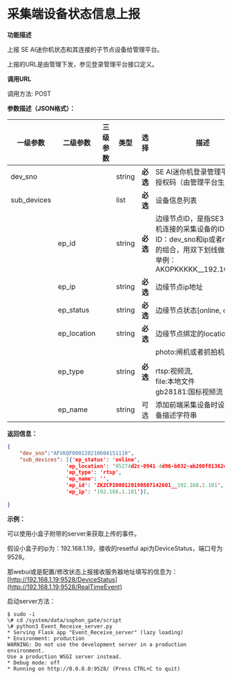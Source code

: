 # 采集端设备状态信息上报

**功能描述**

上报 SE AI迷你机状态和其连接的子节点设备给管理平台。

上报的URL是由管理下发，参见登录管理平台接口定义。

**调用URL**

调用方法: POST

**参数描述（JSON格式）：**

| 一级参数         | **二级参数**   | **三级参数** | **类型** | **选择** | **描述**                                                     |   举例                            |
| ---------------- | -------------- | ------------ | -------- | -------- | ------------------------------------------------------------ | ------------------------------------------------------------ |
| dev_sno          |                |              | string   | **必选** | SE AI迷你机登录管理平台用的授权码（由管理平台生成）         | "ZKZCPI000120190807142601"                                   |
| sub_devices      |                |              | list     | **必选** | 设备信息列表                                                 |                                                              |
|                  | ep_id          |              | string   | **必选** | 边缘节点ID，是指SE3 AI迷你机连接的采集设备的ID。<br /> ID：dev_sno和ip或者rtsp码流的组合，用双下划线做连接。举例：AKOPKKKKK__192.168.1.25 | 'ZKZCPI000120190807142601__192.168.1.101'                    |
|                  | ep_ip          |              | string   | **必选** | 边缘节点ip地址                                               | '192.168.1.101'                                              |
|                  | ep_status      |              | string   | **必选** | 边缘节点状态[online, offline]                                |                                                              |
|                  | ep_location    |              | string   | **必选** | 边缘节点绑定的location                                       | '95274d2c-0941-4d96-b032-ab200f81362c'                       |
|                  | ep_type        |              | string   | **必选** | photo:闸机或者抓拍机, <br /><br />rtsp:视频流,<br />file:本地文件<br />gb28181:国标视频流 | 'rtsp'                                                       |
| | ep_name | | string | 可选 | 添加前端采集设备时设置的设备描述字符串 | 'aaa' |



**返回信息：**

```json
{
    "dev_sno":"AFVKQF000120210604151110",
    "sub_devices": [{'ep_status': 'online', 
                   'ep_location': '95274d2c-0941-4d96-b032-ab200f81362c',  
                   'ep_type': 'rtsp', 
                   'ep_name': '', 
                   'ep_id': 'ZKZCPI000120190807142601__192.168.1.101', 
                   'ep_ip': '192.168.1.101'}], 
    
}

```

**示例：**

可以使用小盒子附带的server来获取上传的事件。

假设小盒子的ip为：192.168.1.19，接收的resetful api为DeviceStatus，端口号为9528。

那webui或是配置/修改状态上报接收服务器地址填写的信息为：[http://192.168.1.19:9528/DeviceStatus](http://192.168.1.19:9528/RealTimeEvent) 

启动server方法：

```shell
$ sudo -i
\# cd /system/data/sophon_gate/script
\# python3 Event_Receive_server.py
* Serving Flask app "Event_Receive_server" (lazy loading)
* Environment: production
WARNING: Do not use the development server in a production environment.
Use a production WSGI server instead.
* Debug mode: off
* Running on http://0.0.0.0:9528/ (Press CTRL+C to quit)
```

